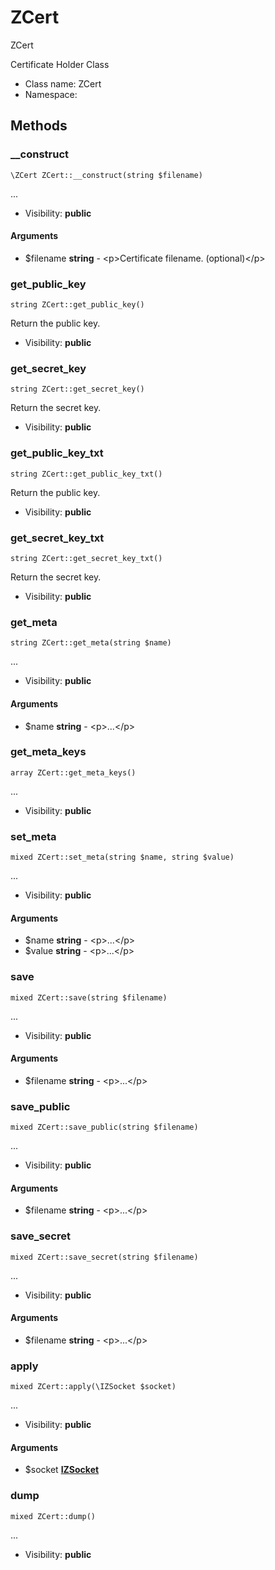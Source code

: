 ZCert
===============

ZCert

Certificate Holder Class


* Class name: ZCert
* Namespace: 







Methods
-------


### __construct

    \ZCert ZCert::__construct(string $filename)



...

* Visibility: **public**


#### Arguments
* $filename **string** - &lt;p&gt;Certificate filename. (optional)&lt;/p&gt;



### get_public_key

    string ZCert::get_public_key()

Return the public key.



* Visibility: **public**




### get_secret_key

    string ZCert::get_secret_key()

Return the secret key.



* Visibility: **public**




### get_public_key_txt

    string ZCert::get_public_key_txt()

Return the public key.



* Visibility: **public**




### get_secret_key_txt

    string ZCert::get_secret_key_txt()

Return the secret key.



* Visibility: **public**




### get_meta

    string ZCert::get_meta(string $name)



...

* Visibility: **public**


#### Arguments
* $name **string** - &lt;p&gt;...&lt;/p&gt;



### get_meta_keys

    array ZCert::get_meta_keys()



...

* Visibility: **public**




### set_meta

    mixed ZCert::set_meta(string $name, string $value)



...

* Visibility: **public**


#### Arguments
* $name **string** - &lt;p&gt;...&lt;/p&gt;
* $value **string** - &lt;p&gt;...&lt;/p&gt;



### save

    mixed ZCert::save(string $filename)



...

* Visibility: **public**


#### Arguments
* $filename **string** - &lt;p&gt;...&lt;/p&gt;



### save_public

    mixed ZCert::save_public(string $filename)



...

* Visibility: **public**


#### Arguments
* $filename **string** - &lt;p&gt;...&lt;/p&gt;



### save_secret

    mixed ZCert::save_secret(string $filename)



...

* Visibility: **public**


#### Arguments
* $filename **string** - &lt;p&gt;...&lt;/p&gt;



### apply

    mixed ZCert::apply(\IZSocket $socket)



...

* Visibility: **public**


#### Arguments
* $socket **[IZSocket](IZSocket.md)**



### dump

    mixed ZCert::dump()



...

* Visibility: **public**



